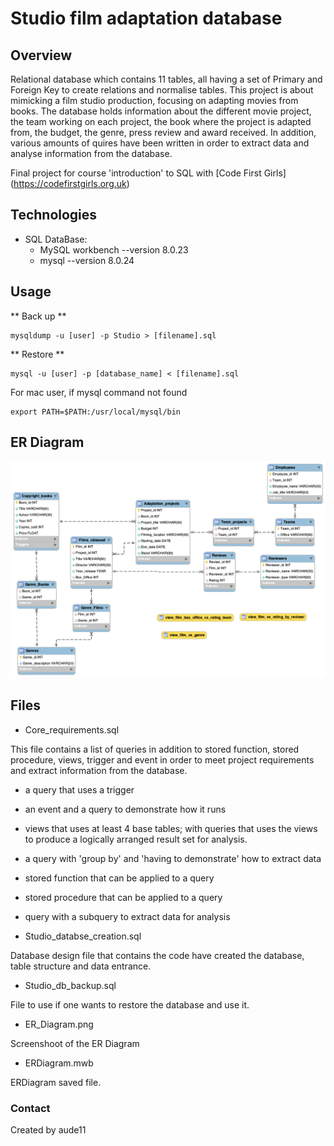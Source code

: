 # Studio film adaptation database

## Overview

Relational database which contains 11 tables, all having a set of Primary and Foreign Key to create relations and normalise tables.
This project is about mimicking a film studio production, focusing on adapting movies from books. The database holds information about the different movie project, the team working on each project, the book where the project is adapted from, the budget, the genre, press review and award received.
In addition, various amounts of quires have been written in order to extract data and analyse information from the database.

Final project for course 'introduction' to SQL with [Code First Girls] (https://codefirstgirls.org.uk)

## Technologies
* SQL DataBase: 
  * MySQL workbench --version 8.0.23
  * mysql --version 8.0.24

## Usage
** Back up **

```
mysqldump -u [user] -p Studio > [filename].sql
```
** Restore **

```
mysql -u [user] -p [database_name] < [filename].sql
```

For mac user, if mysql command not found
```
export PATH=$PATH:/usr/local/mysql/bin
```

## ER Diagram

![ER Diagram](ER_Diagram.png)

## Files

* Core_requirements.sql

This file contains a list of queries in addition to stored function, stored procedure, views, trigger and event in order to meet project requirements and extract information from the database.
  * a query that uses a trigger
  * an event and a query to demonstrate how it runs
  * views that uses at least 4 base tables;  with queries that uses the views to produce a logically arranged result set for analysis.
  * a query with 'group by' and 'having to demonstrate' how to extract data
  * stored function that can be applied to a query
  * stored procedure that can be applied to a query
  * query with a subquery to extract data for analysis

* Studio_databse_creation.sql

Database design file that contains the code have created the database, table structure and data entrance.

* Studio_db_backup.sql
 
File to use if one wants to restore the database and use it.

* ER_Diagram.png

Screenshoot of the ER Diagram

* ERDiagram.mwb

ERDiagram saved file.

### Contact

Created by aude11

